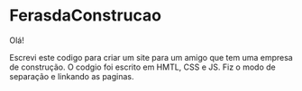 # FerasdaConstrucao

Olá!

Escrevi este codigo para criar um site para um amigo que tem uma empresa de construção.
O codgio foi escrito em HMTL, CSS e JS. Fiz o modo de separação e linkando as paginas.
